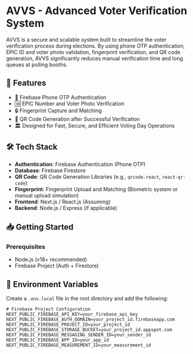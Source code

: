 # AVVS - Advanced Voter Verification System

AVVS is a secure and scalable system built to streamline the voter verification process during elections. By using phone OTP authentication, EPIC ID and voter photo validation, fingerprint verification, and QR code generation, AVVS significantly reduces manual verification time and long queues at polling booths.

## 🚀 Features

- 📱 Firebase Phone OTP Authentication
- 🆔 EPIC Number and Voter Photo Verification
- 🔒 Fingerprint Capture and Matching
- 📄 QR Code Generation after Successful Verification
- 🏛️ Designed for Fast, Secure, and Efficient Voting Day Operations

## 🛠️ Tech Stack

- **Authentication**: Firebase Authentication (Phone OTP)
- **Database**: Firebase Firestore
- **QR Code**: QR Code Generation Libraries (e.g., `qrcode.react`, `react-qr-code`)
- **Fingerprint**: Fingerprint Upload and Matching (Biometric system or manual upload simulation)
- **Frontend**: Next.js / React.js (Assuming)
- **Backend**: Node.js / Express (if applicable)

## 📥 Getting Started

### Prerequisites

- Node.js (v18+ recommended)
- Firebase Project (Auth + Firestore)

## 🔐 Environment Variables

Create a `.env.local` file in the root directory and add the following:

```env
# Firebase Project Configuration
NEXT_PUBLIC_FIREBASE_API_KEY=your_firebase_api_key
NEXT_PUBLIC_FIREBASE_AUTH_DOMAIN=your_project_id.firebaseapp.com
NEXT_PUBLIC_FIREBASE_PROJECT_ID=your_project_id
NEXT_PUBLIC_FIREBASE_STORAGE_BUCKET=your_project_id.appspot.com
NEXT_PUBLIC_FIREBASE_MESSAGING_SENDER_ID=your_sender_id
NEXT_PUBLIC_FIREBASE_APP_ID=your_app_id
NEXT_PUBLIC_FIREBASE_MEASUREMENT_ID=your_measurement_id

